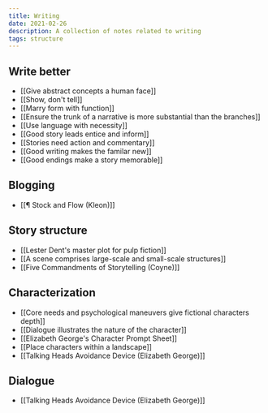 ```yaml
---
title: Writing
date: 2021-02-26
description: A collection of notes related to writing 
tags: structure
---
```

## Write better
- [[Give abstract concepts a human face]]
- [[Show, don't tell]]
- [[Marry form with function]]
- [[Ensure the trunk of a narrative is more substantial than the branches]]
- [[Use language with necessity]]
- [[Good story leads entice and inform]]
- [[Stories need action and commentary]]
- [[Good writing makes the familar new]]
- [[Good endings make a story memorable]]

## Blogging
- [[¶ Stock and Flow (Kleon)]]

## Story structure
* [[Lester Dent's master plot for pulp fiction]]
* [[A scene comprises large-scale and small-scale structures]]
* [[Five Commandments of Storytelling (Coyne)]]

## Characterization
* [[Core needs and psychological maneuvers give fictional characters depth]]
* [[Dialogue illustrates the nature of the character]]
* [[Elizabeth George's Character Prompt Sheet]]
* [[Place characters within a landscape]]
* [[Talking Heads Avoidance Device (Elizabeth George)]]

## Dialogue
* [[Talking Heads Avoidance Device (Elizabeth George)]]